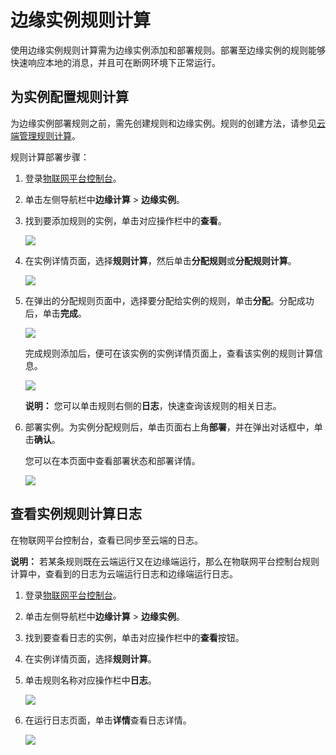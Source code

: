 # 边缘实例规则计算

使用边缘实例规则计算需为边缘实例添加和部署规则。部署至边缘实例的规则能够快速响应本地的消息，并且可在断网环境下正常运行。

## 为实例配置规则计算 <a id="section_x4d_1fy_32b .section"></a>

为边缘实例部署规则之前，需先创建规则和边缘实例。规则的创建方法，请参见[云端管理规则计算](https://github.com/caoyingde/iotedge/tree/c697ce413860528d62c9113f91fb2ceb706e7d24/cn.zh-CN/用户指南/规则计算/cn.zh-CN/用户指南/规则计算/云端管理规则计算.md)。

规则计算部署步骤：

1. 登录[物联网平台控制台](http://iot.console.aliyun.com)。
2. 单击左侧导航栏中**边缘计算** &gt; **边缘实例**。
3. 找到要添加规则的实例，单击对应操作栏中的**查看**。

   ![](http://static-aliyun-doc.oss-cn-hangzhou.aliyuncs.com/assets/img/15328/154106341513914_zh-CN.png)

4. 在实例详情页面，选择**规则计算**，然后单击**分配规则**或**分配规则计算**。

   ![](http://static-aliyun-doc.oss-cn-hangzhou.aliyuncs.com/assets/img/15328/154106341513915_zh-CN.png)

5. 在弹出的分配规则页面中，选择要分配给实例的规则，单击**分配**。分配成功后，单击**完成**。

   ![](http://static-aliyun-doc.oss-cn-hangzhou.aliyuncs.com/assets/img/15328/154106341513916_zh-CN.png)

   完成规则添加后，便可在该实例的实例详情页面上，查看该实例的规则计算信息。

   ![](http://static-aliyun-doc.oss-cn-hangzhou.aliyuncs.com/assets/img/15328/154106341513931_zh-CN.png)

   **说明：** 您可以单击规则右侧的**日志**，快速查询该规则的相关日志。

6. 部署实例。为实例分配规则后，单击页面右上角**部署**，并在弹出对话框中，单击**确认**。

   您可以在本页面中查看部署状态和部署详情。

   ![](http://static-aliyun-doc.oss-cn-hangzhou.aliyuncs.com/assets/img/15328/154106341513936_zh-CN.png)

## 查看实例规则计算日志 <a id="section_k1r_5vw_32b .section"></a>

在物联网平台控制台，查看已同步至云端的日志。

**说明：** 若某条规则既在云端运行又在边缘端运行，那么在物联网平台控制台规则计算中，查看到的日志为云端运行日志和边缘端运行日志。

1. 登录[物联网平台控制台](http://iot.console.aliyun.com)。
2. 单击左侧导航栏中**边缘计算** &gt; **边缘实例**。
3. 找到要查看日志的实例，单击对应操作栏中的**查看**按钮。
4. 在实例详情页面，选择**规则计算**。
5. 单击规则名称对应操作栏中**日志**。

   ![](http://static-aliyun-doc.oss-cn-hangzhou.aliyuncs.com/assets/img/15328/154106341513951_zh-CN.png)

6. 在运行日志页面，单击**详情**查看日志详情。

   ![](http://static-aliyun-doc.oss-cn-hangzhou.aliyuncs.com/assets/img/15098/15410634156575_zh-CN.png)

